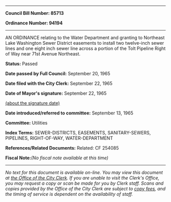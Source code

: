 

********

**Council Bill Number: 85713**
   
**Ordinance Number: 94194**
********

 AN ORDINANCE relating to the Water Department and granting to Northeast Lake Washington Sewer District easements to install two twelve-inch sewer lines and one eight inch sewer line across a portion of the Tolt Pipeline Right of Way near 71st Avenue Northeast.

**Status:** Passed
   
**Date passed by Full Council:** September 20, 1965
   
**Date filed with the City Clerk:** September 22, 1965
   
**Date of Mayor's signature:** September 22, 1965
   
[(about the signature date)](/~public/approvaldate.htm)
   
   
   
**Date introduced/referred to committee:** September 13, 1965
   
**Committee:** Utilities
   
   
**Index Terms:** SEWER-DISTRICTS, EASEMENTS, SANITARY-SEWERS, PIPELINES, RIGHT-OF-WAY, WATER-DEPARTMENT

**References/Related Documents:** Related: CF 254085

**Fiscal Note:**_(No fiscal note available at this time)_
********

_No text for this document is available on-line. You may view this document at [the Office of the City Clerk](http://www.seattle.gov/leg/clerk/contactUs.htm). If you are unable to visit the Clerk's Office, you may request a copy or scan be made for you by Clerk staff. Scans and copies provided by the Office of the City Clerk are subject to [copy fees](http://clerk.seattle.gov/~public/clerkfees.htm), and the timing of service is dependent on the availability of staff._

